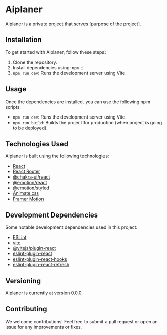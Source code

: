 # Aiplaner

Aiplaner is a private project that serves [purpose of the project].

## Installation

To get started with Aiplaner, follow these steps:

1. Clone the repository.
2. Install dependencies using: `npm i`
3. `npm run dev`: Runs the development server using Vite.

## Usage

Once the dependencies are installed, you can use the following npm scripts:

- `npm run dev`: Runs the development server using Vite.
- `npm run build`: Builds the project for production (when project is going to be deployed). 


## Technologies Used

Aiplaner is built using the following technologies:

- [React](https://reactjs.org/)
- [React Router](https://reactrouter.com/)
- [@chakra-ui/react](https://chakra-ui.com/)
- [@emotion/react](https://emotion.sh/)
- [@emotion/styled](https://emotion.sh/)
- [Animate.css](https://animate.style/)
- [Framer Motion](https://www.framer.com/motion/)

## Development Dependencies

Some notable development dependencies used in this project:

- [ESLint](https://eslint.org/)
- [vite](https://vitejs.dev/)
- [@vitejs/plugin-react](https://github.com/vitejs/vite/tree/main/packages/plugin-react)
- [eslint-plugin-react](https://github.com/yannickcr/eslint-plugin-react)
- [eslint-plugin-react-hooks](https://www.npmjs.com/package/eslint-plugin-react-hooks)
- [eslint-plugin-react-refresh](https://github.com/pmmmwh/react-refresh-webpack-plugin)

## Versioning

Aiplaner is currently at version 0.0.0.

## Contributing

We welcome contributions! Feel free to submit a pull request or open an issue for any improvements or fixes.



